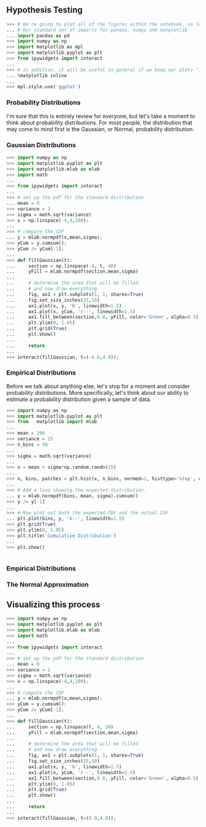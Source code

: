 ## Hypothesis Testing

```python
>>> # We're going to plot all of the figures within the notebook, so let's set up that option
... # Our standard set of imports for pandas, numpy and matplotlib
... import pandas as pd
>>> import numpy as np
>>> import matplotlib as mpl
>>> import matplotlib.pyplot as plt
>>> from ipywidgets import interact
...
>>> # in addition, it will be useful in general if we keep our plots "inline" within the notebook
... %matplotlib inline
...
>>> mpl.style.use('ggplot')
```

### Probability Distributions

I'm sure that this is entirely review for everyone, but let's take a moment to think about probability distributions. For most people, the distribution that may come to mind first is the Gaussian, or Normal, probability distribution.

### Gaussian Distributions

```python
>>> import numpy as np
>>> import matplotlib.pyplot as plt
>>> import matplotlib.mlab as mlab
>>> import math
...
>>> from ipywidgets import interact
...
>>> # set up the pdf for the standard distribution
... mean = 0
>>> variance = 1
>>> sigma = math.sqrt(variance)
>>> x = np.linspace(-4,4,100);
...
>>> # compute the CDF
... y = mlab.normpdf(x,mean,sigma);
>>> yCum = y.cumsum();
>>> yCum /= yCum[-1];
...
>>> def fillGaussian(t):
...     section = np.linspace(-4, t, 40)
...     yFill = mlab.normpdf(section,mean,sigma)
...
...     # determine the area that will be filled
...     # and now draw everything
...     fig, ax1 = plt.subplots(1, 1, sharex=True)
...     fig.set_size_inches(15,10)
...     ax1.plot(x, y, 'b', linewidth=1.5)
...     ax1.plot(x, yCum, 'r--', linewidth=1.5)
...     ax1.fill_between(section,0.0, yFill, color='Green', alpha=0.5)
...     plt.ylim(0, 1.05)
...     plt.grid(True)
...     plt.show()
...
...     return
...
>>> interact(fillGaussian, t=(-4.0,4.0));
```

### Empirical Distributions

Before we talk about anything else, let's stop for a moment and consider probability distributions. More specifically, let's think about our ability to estimate a probability distribution given a sample of data.

```python
>>> import numpy as np
>>> import matplotlib.pyplot as plt
>>> from   matplotlib import mlab
...
>>> mean = 200
>>> variance = 25
>>> n_bins = 50
...
>>> sigma = math.sqrt(variance)
...
>>> x = mean + sigma*np.random.randn(25)
...
>>> n, bins, patches = plt.hist(x, n_bins, normed=1, histtype='step', cumulative=True)
...
>>> # Add a line showing the expected distribution.
... y = mlab.normpdf(bins, mean, sigma).cumsum()
>>> y /= y[-1]
...
>>> # Now plot out both the expected CDF and the actual CDF
... plt.plot(bins, y, 'k--', linewidth=1.5)
>>> plt.grid(True)
>>> plt.ylim(0, 1.05)
>>> plt.title('Cumulative Distribution')
...
>>> plt.show()
```

```python

```

### Empirical Distributions

### The Normal Approximation

## Visualizing this process

```python
>>> import numpy as np
>>> import matplotlib.pyplot as plt
>>> import matplotlib.mlab as mlab
>>> import math
...
>>> from ipywidgets import interact
...
>>> # set up the pdf for the standard distribution
... mean = 0
>>> variance = 1
>>> sigma = math.sqrt(variance)
>>> x = np.linspace(-4,4,100);
...
>>> # compute the CDF
... y = mlab.normpdf(x,mean,sigma);
>>> yCum = y.cumsum();
>>> yCum /= yCum[-1];
...
>>> def fillGaussian(t):
...     section = np.linspace(t, 4, 20)
...     yFill = mlab.normpdf(section,mean,sigma)
...
...     # determine the area that will be filled
...     # and now draw everything
...     fig, ax1 = plt.subplots(1, 1, sharex=True)
...     fig.set_size_inches(15,10)
...     ax1.plot(x, y, 'b', linewidth=1.5)
...     ax1.plot(x, yCum, 'r--', linewidth=1.5)
...     ax1.fill_between(section,0.0, yFill, color='Green', alpha=0.5)
...     plt.ylim(0, 1.05)
...     plt.grid(True)
...     plt.show()
...
...     return
...
>>> interact(fillGaussian, t=(0.0,4.0));
```

```python

```
